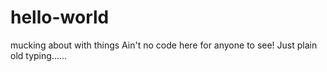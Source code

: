 # hello-world
mucking about with things
Ain't no code here for anyone to see! Just plain old typing......
